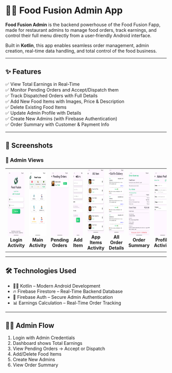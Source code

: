 # 🧑‍🍳 Food Fusion Admin App

**Food Fusion Admin** is the backend powerhouse of the Food Fusion Fapp, made for restaurant admins to manage food orders, track earnings, and control their full menu directly from a user-friendly Android interface.

Built in **Kotlin**, this app enables seamless order management, admin creation, real-time data handling, and total control of the food business.

---

## ✨ Features

✅ View Total Earnings in Real-Time  
✅ Monitor Pending Orders and Accept/Dispatch them  
✅ Track Dispatched Orders with Full Details  
✅ Add New Food Items with Images, Price & Description  
✅ Delete Existing Food Items  
✅ Update Admin Profile with Details  
✅ Create New Admins (with Firebase Authentication)  
✅ Order Summary with Customer & Payment Info  

---

## 📸 Screenshots

### 🔻 Admin Views

<table align="center">
  <tr>
    <td align="center">
      <img src="https://github.com/Chauhanprince00/food-fusion-admin/blob/master/login.png" width="160" height="200"><br><b>Login Activity</b>
    </td>
    <td align="center">
      <img src="https://github.com/Chauhanprince00/food-fusion-admin/blob/master/main.png" width="160" height="200"><br><b>Main Activity</b>
    </td>
    <td align="center">
      <img src="https://github.com/Chauhanprince00/food-fusion-admin/blob/master/pendingorder.png" width="160" height="200"><br><b>Pending Orders</b>
    </td>
    <td align="center">
      <img src="https://github.com/Chauhanprince00/food-fusion-admin/blob/master/addmenu.png" width="160" height="200"><br><b>Add Item</b>
    </td>
    <td align="center">
      <img src="https://github.com/Chauhanprince00/food-fusion-admin/blob/master/app%20items.png" width="160" height="200"><br><b>App Items Activity</b>
    </td>
    <td align="center">
      <img src="https://github.com/Chauhanprince00/food-fusion-admin/blob/master/allOrderDetails.png" width="160" height="200"><br><b>All Order Details</b>
    </td>
    <td align="center">
      <img src="https://github.com/Chauhanprince00/food-fusion-admin/blob/master/ordersummary.png" width="160" height="200"><br><b>Order Summary</b>
    </td>
    <td align="center">
      <img src="https://github.com/Chauhanprince00/food-fusion-admin/blob/master/profile.png" width="160" height="200"><br><b>Profile Activity</b>
    </td>
    <td align="center">
      <img src="https://github.com/Chauhanprince00/food-fusion-admin/blob/master/createnewadmin.png" width="160" height="200"><br><b>Create Admin</b>
    </td>
  </tr>
</table>


---

## 🛠️ Technologies Used

- 🧑‍💻 Kotlin – Modern Android Development  
- 🔥 Firebase Firestore – Real-Time Backend Database  
- 🔐 Firebase Auth – Secure Admin Authentication    
- 📊 Earnings Calculation – Real-Time Order Tracking

---


## 👨‍💼 Admin Flow

1. Login with Admin Credentials  
2. Dashboard shows Total Earnings  
3. View Pending Orders → Accept or Dispatch  
4. Add/Delete Food Items  
5. Create New Admins  
6. View Order Summary  
